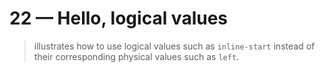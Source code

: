 # 22 &mdash; Hello, logical values
> illustrates how to use logical values such as `inline-start` instead of their corresponding physical values such as `left`.
